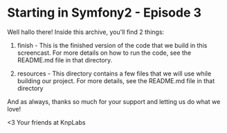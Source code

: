 Starting in Symfony2 - Episode 3
================================

Well hallo there! Inside this archive, you'll find 2 things:

1) finish - This is the finished version of the code that we build
   in this screencast. For more details on how to run the code,
   see the README.md file in that directory.

2) resources - This directory contains a few files that we will use
   while building our project. For more details, see the README.md
   file in that directory

And as always, thanks so much for your support and letting us do what
we love!

<3 Your friends at KnpLabs
